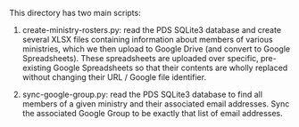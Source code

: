 This directory has two main scripts:

1. create-ministry-rosters.py: read the PDS SQLite3 database and
   create several XLSX files containing information about members of
   various ministries, which we then upload to Google Drive (and
   convert to Google Spreadsheets).  These spreadsheets are uploaded
   over specific, pre-existing Google Spreadsheets so that their
   contents are wholly replaced without changing their URL / Google
   file identifier.

2. sync-google-group.py: read the PDS SQLite3 database to find all
   members of a given ministry and their associated email addresses.
   Sync the associated Google Group to be exactly that list of email
   addresses.
